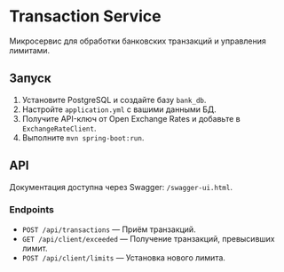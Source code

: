 # Transaction Service

Микросервис для обработки банковских транзакций и управления лимитами.

## Запуск

1. Установите PostgreSQL и создайте базу `bank_db`.
2. Настройте `application.yml` с вашими данными БД.
3. Получите API-ключ от Open Exchange Rates и добавьте в `ExchangeRateClient`.
4. Выполните `mvn spring-boot:run`.

## API
Документация доступна через Swagger: `/swagger-ui.html`.

### Endpoints
- `POST /api/transactions` — Приём транзакций.
- `GET /api/client/exceeded` — Получение транзакций, превысивших лимит.
- `POST /api/client/limits` — Установка нового лимита.